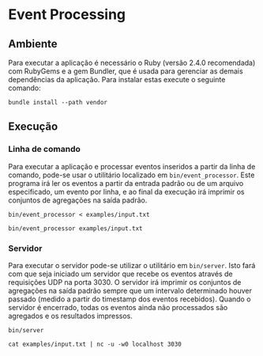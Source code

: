 # Event Processing

## Ambiente

Para executar a aplicação é necessário o Ruby (versão 2.4.0 recomendada) com RubyGems e a gem Bundler, que é usada para gerenciar as demais dependências da aplicação. Para instalar estas execute o seguinte comando:

```
bundle install --path vendor
```

## Execução

### Linha de comando

Para executar a aplicação e processar eventos inseridos a partir da linha de comando, pode-se usar o utilitário localizado em `bin/event_processor`. Este programa irá ler os eventos a partir da entrada padrão ou de um arquivo especificado, um evento por linha, e ao final da execução irá imprimir os conjuntos de agregações na saída padrão.

```
bin/event_processor < examples/input.txt
```
```
bin/event_processor examples/input.txt
```

### Servidor

Para executar o servidor pode-se utilizar o utilitário em `bin/server`. Isto fará com que seja iniciado um servidor que recebe os eventos através de requisições UDP na porta 3030. O servidor irá imprimir os conjuntos de agregações na saída padrão sempre que um intervalo determinado houver passado (medido a partir do timestamp dos eventos recebidos). Quando o servidor é encerrado, todas os eventos ainda não processados são agregados e os resultados impressos.

```
bin/server
```
```
cat examples/input.txt | nc -u -w0 localhost 3030
```
